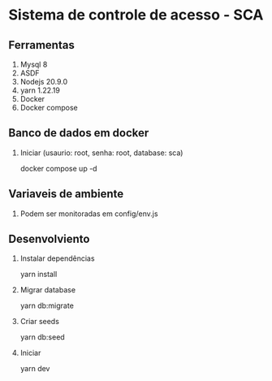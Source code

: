 # Sistema de controle de acesso - SCA

## Ferramentas

1. Mysql 8
2. ASDF
3. Nodejs 20.9.0
4. yarn 1.22.19
5. Docker
6. Docker compose

## Banco de dados em docker

1. Iniciar (usaurio: root, senha: root, database: sca)

    docker compose up -d

## Variaveis de ambiente

1. Podem ser monitoradas em config/env.js

## Desenvolviento

1. Instalar dependências

    yarn install

2. Migrar database

    yarn db:migrate

3. Criar seeds

    yarn db:seed

4. Iniciar

    yarn dev